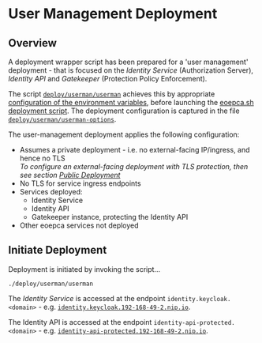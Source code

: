 # User Management Deployment

## Overview

A deployment wrapper script has been prepared for a 'user management' deployment - that is focused on the _Identity Service_ (Authorization Server), _Identity API_ and _Gatekeeper_ (Protection Policy Enforcement).

The script [`deploy/userman/userman`](https://github.com/EOEPCA/deployment-guide/blob/eoepca-v1.4/deploy/userman/userman) achieves this by appropriate [configuration of the environment variables](scripted-deployment.md#environment-variables), before launching the [eoepca.sh deployment script](scripted-deployment.md#command-line-arguments). The deployment configuration is captured in the file [`deploy/userman/userman-options`](https://github.com/EOEPCA/deployment-guide/blob/eoepca-v1.4/deploy/userman/userman-options).

The user-management deployment applies the following configuration:

* Assumes a private deployment - i.e. no external-facing IP/ingress, and hence no TLS<br>
  _To configure an external-facing deployment with TLS protection, then see section [Public Deployment](scripted-deployment.md#public-deployment)_
* No TLS for service ingress endpoints
* Services deployed:
    * Identity Service
    * Identity API
    * Gatekeeper instance, protecting the Identity API
* Other eoepca services not deployed

## Initiate Deployment

Deployment is initiated by invoking the script...

```
./deploy/userman/userman
```

The _Identity Service_ is accessed at the endpoint `identity.keycloak.<domain>` - e.g. [`identity.keycloak.192-168-49-2.nip.io`](http://identity.keycloak.192-168-49-2.nip.io/).

The Identity API is accessed at the endpoint `identity-api-protected.<domain>` - e.g. [`identity-api-protected.192-168-49-2.nip.io`](http://identity-api-protected.192-168-49-2.nip.io/).
